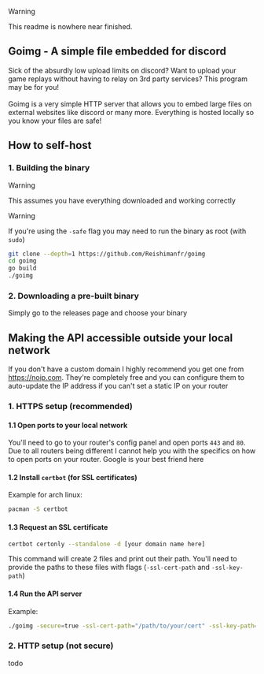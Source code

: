 > [!WARNING]
> This readme is nowhere near finished.

## Goimg - A simple file embedded for discord
Sick of the absurdly low upload limits on discord? Want to upload your game replays without having to relay on 3rd party services? This program may be for you!
<br><br>Goimg is a very simple HTTP server that allows you to embed large files on external websites like discord or many more. Everything is hosted locally so you know your files are safe!

## How to self-host
### 1. Building the binary
> [!WARNING]
> This assumes you have everything downloaded and working correctly

> [!WARNING]
> If you're using the `-safe` flag you may need to run the binary as root (with `sudo`)
```sh
git clone --depth=1 https://github.com/Reishimanfr/goimg
cd goimg
go build
./goimg
```

### 2. Downloading a pre-built binary
Simply go to the releases page and choose your binary

## Making the API accessible outside your local network
If you don't have a custom domain I highly recommend you get one from https://noip.com. They're completely free and you can configure them to auto-update the IP address if you can't set a static IP on your router

### 1. HTTPS setup (recommended)
#### 1.1 Open ports to your local network
You'll need to go to your router's config panel and open ports `443` and `80`. Due to all routers being different I cannot help you with the specifics on how to open ports on your router. Google is your best friend here

#### 1.2 Install `certbot` (for SSL certificates)
Example for arch linux:
```sh
pacman -S certbot
```

#### 1.3 Request an SSL certificate
```sh
certbot certonly --standalone -d [your domain name here]
```
This command will create 2 files and print out their path. You'll need to provide the paths to these files with flags (`-ssl-cert-path` and `-ssl-key-path`)

#### 1.4 Run the API server
Example:
```sh
./goimg -secure=true -ssl-cert-path="/path/to/your/cert" -ssl-key-path="/path/to/your/certkey"
```

### 2. HTTP setup (not secure)
todo
